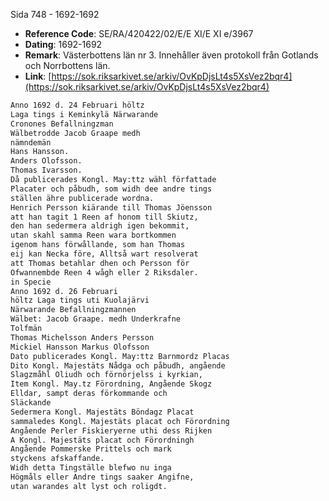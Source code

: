 Sida 748 - 1692-1692

- **Reference Code**: SE/RA/420422/02/E/E XI/E XI e/3967
- **Dating**: 1692-1692
- **Remark**: Västerbottens län nr 3. Innehåller även protokoll från Gotlands och Norrbottens län.
- **Link**: [https://sok.riksarkivet.se/arkiv/OvKpDjsLt4s5XsVez2bqr4](https://sok.riksarkivet.se/arkiv/OvKpDjsLt4s5XsVez2bqr4)

```txt linenums="1"
Anno 1692 d. 24 Februari höltz
Laga tings i Keminkylä Närwarande
Cronones Befallningzman
Wälbetrodde Jacob Graape medh
nämndemän
Hans Hansson.
Anders Olofsson.
Thomas Ivarsson.
Då publicerades Kongl. May:ttz wähl författade
Placater och påbudh, som widh dee andre tings
ställen ähre publicerade wordna.
Henrich Persson kiärande till Thomas Jöensson
att han tagit 1 Reen af honom till Skiutz,
den han sedermera aldrigh igen bekommit,
utan skahl samma Reen wara bortkommen
igenom hans förwållande, som han Thomas
eij kan Necka före, Alltså wart resolverat
att Thomas betahlar dhen och Persson för
Ofwannembde Reen 4 wågh eller 2 Riksdaler.
in Specie
Anno 1692 d. 26 Februari
höltz Laga tings uti Kuolajärvi
Närwarande Befallningzmannen
Wälbet: Jacob Graape. medh Underkrafne
Tolfmän
Thomas Michelsson Anders Persson
Mickiel Hansson Markus Olofsson
Dato publicerades Kongl. May:ttz Barnmordz Placas
Dito Kongl. Majestäts Nådga och påbudh, angående
Slagzmåhl Oliudh och förnörjelss i kyrkian,
Item Kongl. May.tz Förordning, Angående Skogz
Elldar, sampt deras förkommande och
Släckande
Sedermera Kongl. Majestäts Böndagz Placat
sammaledes Kongl. Majestäts placat och Förordning
Angående Perler Fiskieryerne uthi dess Rijken
A Kongl. Majestäts placat och Förordningh
Angående Pommerske Prittels och mark
styckens afskaffande.
Widh detta Tingställe blefwo nu inga
Högmåls eller Andre tings saaker Angifne,
utan warandes alt lyst och roligdt.
```
